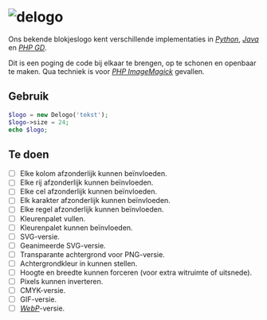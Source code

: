 # ![delogo](https://deidee.com/logo.png?str=deLogo)

Ons bekende blokjeslogo kent verschillende implementaties in [_Python_](https://www.python.org/), [_Java_](https://www.java.com/) en [_PHP GD_](https://www.php.net/manual/en/book.image.php).

Dit is een poging de code bij elkaar te brengen, op te schonen en openbaar te maken. Qua techniek is voor [_PHP ImageMagick_](https://www.php.net/manual/en/book.imagick.php) gevallen.

## Gebruik

```php
$logo = new Delogo('tekst');
$logo->size = 24;
echo $logo;
```

## Te doen

- [ ] Elke kolom afzonderlijk kunnen beïnvloeden.
- [ ] Elke rij afzonderlijk kunnen beïnvloeden.
- [ ] Elke cel afzonderlijk kunnen beïnvloeden.
- [ ] Elk karakter afzonderlijk kunnen beïnvloeden.
- [ ] Elke regel afzonderlijk kunnen beïnvloeden.
- [ ] Kleurenpalet vullen.
- [ ] Kleurenpalet kunnen beïnvloeden.
- [ ] SVG-versie.
- [ ] Geanimeerde SVG-versie.
- [ ] Transparante achtergrond voor PNG-versie.
- [ ] Achtergrondkleur in kunnen stellen.
- [ ] Hoogte en breedte kunnen forceren (voor extra witruimte of uitsnede).
- [ ] Pixels kunnen inverteren.
- [ ] CMYK-versie.
- [ ] GIF-versie.
- [ ] [_WebP_](https://developers.google.com/speed/webp)-versie.
